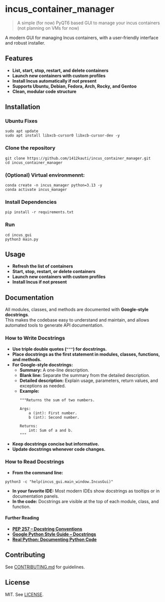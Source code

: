 # incus_container_manager
> A simple (for now) PyQT6 based GUI to manage your incus containers (not planning on VMs for now)

A modern GUI for managing Incus containers, with a user-friendly interface and robust installer.

## Features

- **List, start, stop, restart, and delete containers**
- **Launch new containers with custom profiles**
- **Install Incus automatically if not present**
- **Supports Ubuntu, Debian, Fedora, Arch, Rocky, and Gentoo**
- **Clean, modular code structure**

## Installation
### Ubuntu Fixes
```
sudo apt update
sudo apt install libxcb-cursor0 libxcb-cursor-dev -y
```

### Clone the repository
```
git clone https://github.com/1412kauti/incus_container_manager.git
cd incus_container_manager
```
### (Optional) Virtual environmennt:
```
conda create -n incus_manager python=3.13 -y
conda activate incus_manager
```
### Install Dependencies
```
pip install -r requirements.txt
```
### Run
```
cd incus_gui
python3 main.py
```

## Usage

- **Refresh the list of containers**
- **Start, stop, restart, or delete containers**
- **Launch new containers with custom profiles**
- **Install Incus if not present**

## Documentation

All modules, classes, and methods are documented with **Google-style docstrings**.  
This makes the codebase easy to understand and maintain, and allows automated tools to generate API documentation.

### How to Write Docstrings

- **Use triple double quotes (`"""`) for docstrings.**
- **Place docstrings as the first statement in modules, classes, functions, and methods.**
- **For Google-style docstrings:**
  - **Summary:** A one-line description.
  - **Blank line:** Separate the summary from the detailed description.
  - **Detailed description:** Explain usage, parameters, return values, and exceptions as needed.
  - **Example:**  
    ```
    """Returns the sum of two numbers.

    Args:
        a (int): First number.
        b (int): Second number.

    Returns:
        int: Sum of a and b.
    """
    ```
- **Keep docstrings concise but informative.**
- **Update docstrings whenever code changes.**

### How to Read Docstrings

- **From the command line:**
```
python3 -c "help(incus_gui.main_window.IncusGui)"
```
- **In your favorite IDE:** Most modern IDEs show docstrings as tooltips or in documentation panels.
- **In the code:** Docstrings are visible at the top of each module, class, and function.
#### Further Reading

- **[PEP 257 – Docstring Conventions](https://peps.python.org/pep-0257/)**
- **[Google Python Style Guide – Docstrings](https://google.github.io/styleguide/pyguide.html#38-comments-and-docstrings)**
- **[Real Python: Documenting Python Code](https://realpython.com/documenting-python-code/)**


## Contributing

See [CONTRIBUTING.md](CONTRIBUTING.md) for guidelines.

## License

MIT. See [LICENSE](LICENSE).

